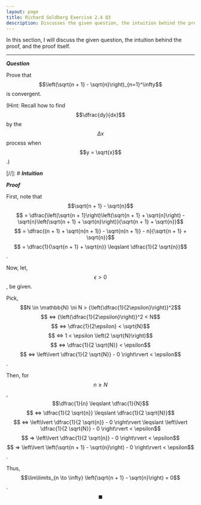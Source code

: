 ```yaml
---
layout: page
title: Richard Goldberg Exercise 2.4 Q3
description: Discusses the given question, the intuition behind the proof, and the proof itself
---
```


In this section, I will discuss the given question, the intuition behind the proof, and the
proof itself.

---

_**Question**_

Prove that $$\left(\sqrt{n + 1} - \sqrt{n}\right)_{n=1}^\infty$$ is convergent.

(Hint: Recall how to find $$\dfrac{dy}{dx}$$ by the $$\Delta x$$ process when $$y = \sqrt{x}$$.)

[//]: # _**Intuition**_

_**Proof**_

First, note that $$\sqrt{n + 1} - \sqrt{n}$$
$$ = \dfrac{\left(\sqrt{n + 1}\right)\left(\sqrt{n + 1} + \sqrt{n}\right) - \sqrt{n}\left(\sqrt{n + 1} + \sqrt{n}\right)}{\sqrt{n + 1} + \sqrt{n}}$$
$$ = \dfrac{(n + 1) + \sqrt{n(n + 1)} - \sqrt{n(n + 1)} - n}{\sqrt{n + 1} + \sqrt{n}}$$
$$ = \dfrac{1}{\sqrt{n + 1} + \sqrt{n}} \leqslant \dfrac{1}{2 \sqrt{n}}$$.

Now, let, $$\epsilon > 0$$, be given.

Pick, $$N \in \mathbb{N} \ni N > {\left(\dfrac{1}{2\epsilon}\right)}^2$$
$$ <=> {\left(\dfrac{1}{2\epsilon}\right)}^2 < N$$ $$ <=> \dfrac{1}{2\epsilon} < \sqrt{N}$$
$$ <=> 1 < \epsilon \left(2 \sqrt{N}\right)$$ $$ <=> \dfrac{1}{2 \sqrt{N}} < \epsilon$$
$$ <=> \left\lvert \dfrac{1}{2 \sqrt{N}} - 0 \right\rvert < \epsilon$$.

Then, for $$n \geqslant N$$, $$\dfrac{1}{n} \leqslant \dfrac{1}{N}$$
$$ <=> \dfrac{1}{2 \sqrt{n}} \leqslant \dfrac{1}{2 \sqrt{N}}$$
$$ <=> \left\lvert \dfrac{1}{2 \sqrt{n}} - 0 \right\rvert \leqslant \left\lvert \dfrac{1}{2 \sqrt{N}} - 0 \right\rvert < \epsilon$$
$$ => \left\lvert \dfrac{1}{2 \sqrt{n}} - 0 \right\rvert < \epsilon$$
$$ => \left\lvert \left(\sqrt{n + 1} - \sqrt{n}\right) - 0 \right\rvert < \epsilon$$.

Thus, $$\lim\limits_{n \to \infty} \left(\sqrt{n + 1} - \sqrt{n}\right) = 0$$. $$\blacksquare$$
